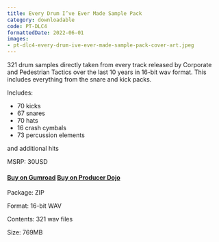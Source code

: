 ```yaml
---
title: Every Drum I’ve Ever Made Sample Pack
category: downloadable
code: PT-DLC4
formattedDate: 2022-06-01
images:
- pt-dlc4-every-drum-ive-ever-made-sample-pack-cover-art.jpeg
---
```


321 drum samples directly taken from every track released by Corporate and Pedestrian Tactics over the last 10 years in 16-bit wav format. This includes everything from the snare and kick packs.

Includes:

- 70 kicks
- 67 snares
- 70 hats
- 16 crash cymbals
- 73 percussion elements

and additional hits

MSRP: 30USD

#### [Buy on Gumroad](https://pedestriantactics.gumroad.com/l/Pt-dlc4) [Buy on Producer Dojo](https://producerdj.com/product/every-drum-ive-ever-made-sample-pack/)

<div class="details">

Package: ZIP

Format: 16-bit WAV

Contents: 321 wav files

Size: 769MB

</div>